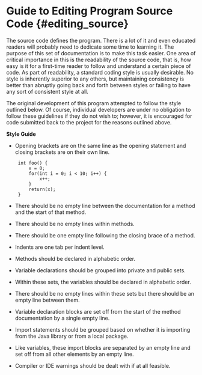 Guide to Editing Program Source Code {#editing_source}
====================================

The source code defines the program. There is a lot of it and even educated readers will probably need to dedicate some time to learning it. The purpose of this set of documentation is to make this task easier. One area of critical importance in this is the readability of the source code, that is, how easy is it for a first-time reader to follow and understand a certain piece of code. As part of readability, a standard  coding style is usually desirable. No style is inherently superior to any others, but maintaining consistency is better than abruptly going back and forth between styles or failing to have any sort of consistent style at all.

The original development of this program attempted to follow the style outlined below. Of course, individual developers are under no obligation to follow these guidelines if they do not wish to; however, it is encouraged for code submitted back to the project for the reasons outlined above.

**Style Guide**
 - Opening brackets are on the same line as the opening statement and closing brackets are on their own line.

        int foo() {
            x = 0;
            for(int i = 0; i < 10; i++) {
                x++;
            }
            return(x);
        }
 - There should be no empty line between the documentation for a method and the start of that method.
 - There should be no empty lines within methods.
 - There should be one empty line following the closing brace of a method.
 - Indents are one tab per indent level.
 - Methods should be declared in alphabetic order.
 - Variable declarations should be grouped into private and public sets.
  - Within these sets, the variables should be declared in alphabetic order.
  - There should be no empty lines within these sets but there should be an empty line between them.
 - Variable declaration blocks are set off from the start of the method documentation by a single empty line.
 - Import statements should be grouped based on whether it is importing from the Java library or from a local package.
  - Like variables, these import blocks are separated by an empty line and set off from all other elements by an empty line.
 - Compiler or IDE warnings should be dealt with if at all feasible.